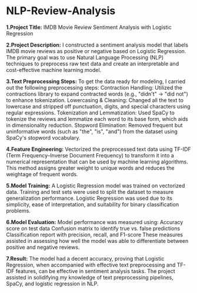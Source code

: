 # NLP-Review-Analysis

**1.Project Title:**
IMDB Movie Review Sentiment Analysis with Logistic Regression

**2.Project Description:**
I constructed a sentiment analysis model that labels IMDB movie reviews as positive or negative based on Logistic Regression. The primary goal was to use Natural Language Processing (NLP) techniques to preprocess raw text data and create an interpretable and cost-effective machine learning model.

**3.Text Preprocessing Steps:**
To get the data ready for modeling, I carried out the following preprocessing steps:
Contraction Handling: Utilized the contractions library to expand contracted words (e.g., "didn't" → "did not") to enhance tokenization.
Lowercasing & Cleaning: Changed all the text to lowercase and stripped off punctuation, digits, and special characters using regular expressions.
Tokenization and Lemmatization: Used SpaCy to tokenize the reviews and lemmatize each word to its base form, which aids in dimensionality reduction.
Stopword Elimination: Removed frequent but uninformative words (such as "the", "is", "and") from the dataset using SpaCy's stopword vocabulary.

**4.Feature Engineering:**
Vectorized the preprocessed text data using TF-IDF (Term Frequency–Inverse Document Frequency) to transform it into a numerical representation that can be used by machine learning algorithms. This method assigns greater weight to unique words and reduces the weightage of frequent words.

**5.Model Training:**
A Logistic Regression model was trained on vectorized data. Training and test sets were used to split the dataset to measure generalization performance. Logistic Regression was used due to its simplicity, ease of interpretation, and suitability for binary classification problems.

**6.Model Evaluation:**
Model performance was measured using:
Accuracy score on test data
Confusion matrix to identify true vs. false predictions
Classification report with precision, recall, and F1-score
These measures assisted in assessing how well the model was able to differentiate between positive and negative reviews.

**7.Result:**
The model had a decent accuracy, proving that Logistic Regression, when accompanied with effective text preprocessing and TF-IDF features, can be effective in sentiment analysis tasks. The project assisted in solidifying my knowledge of text preprocessing pipelines, SpaCy, and logistic regression in NLP.
